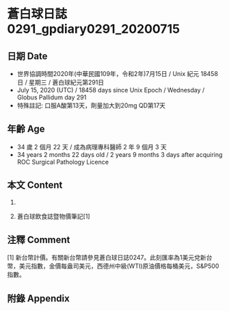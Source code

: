 [_metadata_:encoding]: - "utf-8"
[_metadata_:language]: - "zh-Hant-TW"
[_metadata_:fileformat]: - "markdown"
[_metadata_:MIME_type]: - "text/plain"
[_metadata_:markdown_version]: - "commonmark version 0.29"
[_metadata_:markdown_spec]: - "https://spec.commonmark.org/0.29/"

# 蒼白球日誌0291_gpdiary0291_20200715 #

## 日期 Date ##

* 世界協調時間2020年(中華民國109年，令和2年)7月15日 / Unix 紀元 18458 日 / 星期三 / 蒼白球紀元第291日
* July 15, 2020 (UTC) / 18458 days since Unix Epoch / Wednesday / Globus Pallidum day 291
* 特殊註記: 口服A酸第13天，劑量加大到20mg QD第17天

## 年齡 Age ##

* 34 歲 2 個月 22 天 / 成為病理專科醫師 2 年 9 個月 3 天
* 34 years 2 months 22 days old / 2 years 9 months 3 days after acquiring ROC Surgical Pathology Licence

## 本文 Content ##

1. 

    
2. 蒼白球飲食誌暨物價筆記[1]

    

## 注釋 Comment ##

[1] 新台幣計價。有關新台幣請參見蒼白球日誌0247。此刻匯率為1美元兌新台幣，美元指數，金價每盎司美元，西德州中級(WTI)原油價格每桶美元，S&P500指數。



## 附錄 Appendix ##

